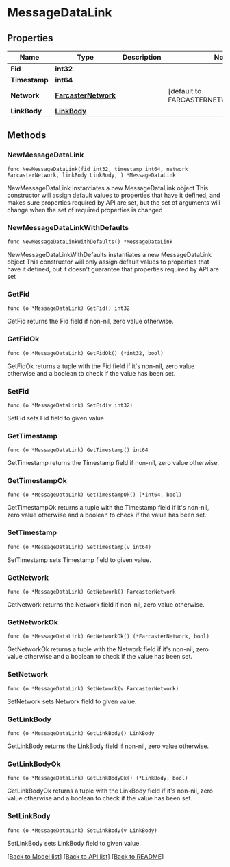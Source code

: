# MessageDataLink

## Properties

Name | Type | Description | Notes
------------ | ------------- | ------------- | -------------
**Fid** | **int32** |  | 
**Timestamp** | **int64** |  | 
**Network** | [**FarcasterNetwork**](FarcasterNetwork.md) |  | [default to FARCASTERNETWORK_MAINNET]
**LinkBody** | [**LinkBody**](LinkBody.md) |  | 

## Methods

### NewMessageDataLink

`func NewMessageDataLink(fid int32, timestamp int64, network FarcasterNetwork, linkBody LinkBody, ) *MessageDataLink`

NewMessageDataLink instantiates a new MessageDataLink object
This constructor will assign default values to properties that have it defined,
and makes sure properties required by API are set, but the set of arguments
will change when the set of required properties is changed

### NewMessageDataLinkWithDefaults

`func NewMessageDataLinkWithDefaults() *MessageDataLink`

NewMessageDataLinkWithDefaults instantiates a new MessageDataLink object
This constructor will only assign default values to properties that have it defined,
but it doesn't guarantee that properties required by API are set

### GetFid

`func (o *MessageDataLink) GetFid() int32`

GetFid returns the Fid field if non-nil, zero value otherwise.

### GetFidOk

`func (o *MessageDataLink) GetFidOk() (*int32, bool)`

GetFidOk returns a tuple with the Fid field if it's non-nil, zero value otherwise
and a boolean to check if the value has been set.

### SetFid

`func (o *MessageDataLink) SetFid(v int32)`

SetFid sets Fid field to given value.


### GetTimestamp

`func (o *MessageDataLink) GetTimestamp() int64`

GetTimestamp returns the Timestamp field if non-nil, zero value otherwise.

### GetTimestampOk

`func (o *MessageDataLink) GetTimestampOk() (*int64, bool)`

GetTimestampOk returns a tuple with the Timestamp field if it's non-nil, zero value otherwise
and a boolean to check if the value has been set.

### SetTimestamp

`func (o *MessageDataLink) SetTimestamp(v int64)`

SetTimestamp sets Timestamp field to given value.


### GetNetwork

`func (o *MessageDataLink) GetNetwork() FarcasterNetwork`

GetNetwork returns the Network field if non-nil, zero value otherwise.

### GetNetworkOk

`func (o *MessageDataLink) GetNetworkOk() (*FarcasterNetwork, bool)`

GetNetworkOk returns a tuple with the Network field if it's non-nil, zero value otherwise
and a boolean to check if the value has been set.

### SetNetwork

`func (o *MessageDataLink) SetNetwork(v FarcasterNetwork)`

SetNetwork sets Network field to given value.


### GetLinkBody

`func (o *MessageDataLink) GetLinkBody() LinkBody`

GetLinkBody returns the LinkBody field if non-nil, zero value otherwise.

### GetLinkBodyOk

`func (o *MessageDataLink) GetLinkBodyOk() (*LinkBody, bool)`

GetLinkBodyOk returns a tuple with the LinkBody field if it's non-nil, zero value otherwise
and a boolean to check if the value has been set.

### SetLinkBody

`func (o *MessageDataLink) SetLinkBody(v LinkBody)`

SetLinkBody sets LinkBody field to given value.



[[Back to Model list]](../README.md#documentation-for-models) [[Back to API list]](../README.md#documentation-for-api-endpoints) [[Back to README]](../README.md)


